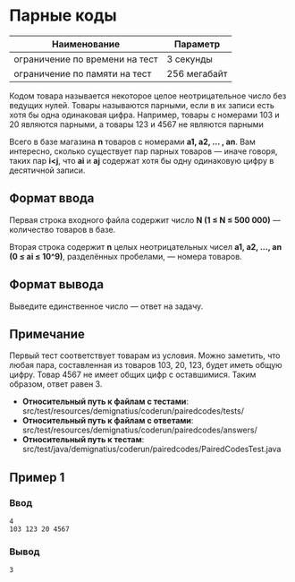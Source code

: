 # Парные коды

| Наименование                   | Параметр     |
|--------------------------------|--------------|
| ограничение по времени на тест | 3 секунды    |
| ограничение по памяти на тест  | 256 мегабайт |

Кодом товара называется некоторое целое неотрицательное число без ведущих нулей. Товары называются парными, если в их записи есть хотя бы одна одинаковая цифра. Например, товары с номерами
103 и 20 являются парными, а товары 123 и 4567 не являются парными

Всего в базе магазина **n** товаров с номерами
**a1, a2, ... , an**. Вам интересно, сколько существует пар парных товаров — иначе говоря, таких пар
**i<j**, что **ai** и **aj** содержат хотя бы одну одинаковую цифру в десятичной записи.

## Формат ввода

Первая строка входного файла содержит число **N (1 ≤ N ≤ 500 000)** — количество товаров в базе.

Вторая строка содержит **n** целых неотрицательных чисел
**a1, a2, ..., an (0 ≤ ai ≤ 10^9)**, разделённых пробелами, — номера товаров.

## Формат вывода

Выведите единственное число — ответ на задачу.

## Примечание

Первый тест соответствует товарам из условия. Можно заметить, что любая пара, составленная из товаров 
103, 20, 123, будет иметь общую цифру. Товар
4567 не имеет общих цифр с оставшимися. Таким образом, ответ равен 3.

- **Относительный путь к файлам с тестами**: src/test/resources/demignatius/coderun/pairedcodes/tests/
- **Относительный путь к файлам с ответами**: src/test/resources/demignatius/coderun/pairedcodes/answers/
- **Относительный путь к тестам**: src/test/java/demignatius/coderun/pairedcodes/PairedCodesTest.java

## Пример 1
### Ввод
```
4
103 123 20 4567
```
### Вывод
```
3
```